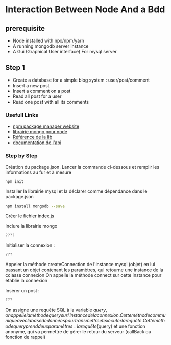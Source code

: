 # Interaction Between Node And a Bdd

## prerequisite
* Node installed with npx/npm/yarn 
* A running mongodb server instance
* A Gui (Graphical User interface) For mysql server

## Step 1
* Create a database for a simple blog system : user/post/comment
* Insert a new post
* Insert a comment on a post
* Read all post for a user
* Read one post with all its comments 

### Usefull Links
* [npm package manager website](https://www.npmjs.com)
* [librairie mongo pour node](https://www.npmjs.com/package/mongodb)
* [Référence de la lib](http://mongodb.github.io/node-mongodb-native/3.0/)
* [documentation de l'api](http://mongodb.github.io/node-mongodb-native/3.0/api/)


### Step by Step
Création du package.json. Lancer la commande ci-dessous et remplir les informations au fur et à mesure
```
npm init
```

Installer la librairie mysql et la déclarer comme dépendance dans le package.json 
```bash 
npm install mongodb --save
```

Créer le fichier index.js

Inclure la librairie mongo
````javascript
????
````
Initialiser la connexion :  
```javascript
???

```
Appeler la méthode createConnection de l'instance mysql (objet) en lui passant un objet contenant les paramètres, qui retourne une instance de la cclasse connexion
On appelle la méthode connect sur cette instance pour établie la connexion



Insérer un post :
````javascript
???
````
On assigne une requête SQL à la variable $query, 
on appelle la méthode query sur l'instance de la connexion. Cette méthode communique avec la base de données pour transmettre et exécuter la requête.
Cette méthode query prend deux paramètres : la requête ($query) et une fonction anonyme, qui va permettre de gérer le retour du serveur (callBack ou fonction de rappel)


